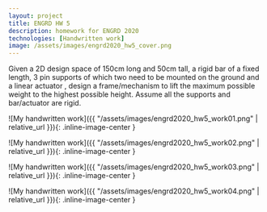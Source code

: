 ```yaml
---
layout: project
title: ENGRD HW 5
description: homework for ENGRD 2020
technologies: [Handwritten work]
image: /assets/images/engrd2020_hw5_cover.png
---
```



Given a 2D design space of 150cm long and 50cm tall, a rigid bar of a fixed length, 3 pin supports of which two need to be mounted on the ground and a linear
actuator , design a frame/mechanism to lift the maximum possible weight to the highest possible height. Assume all the supports and bar/actuator are rigid.

![My handwritten work]({{ "/assets/images/engrd2020_hw5_work01.png" | relative_url }}){: .inline-image-center }

![My handwritten work]({{ "/assets/images/engrd2020_hw5_work02.png" | relative_url }}){: .inline-image-center }

![My handwritten work]({{ "/assets/images/engrd2020_hw5_work03.png" | relative_url }}){: .inline-image-center }

![My handwritten work]({{ "/assets/images/engrd2020_hw5_work04.png" | relative_url }}){: .inline-image-center }
